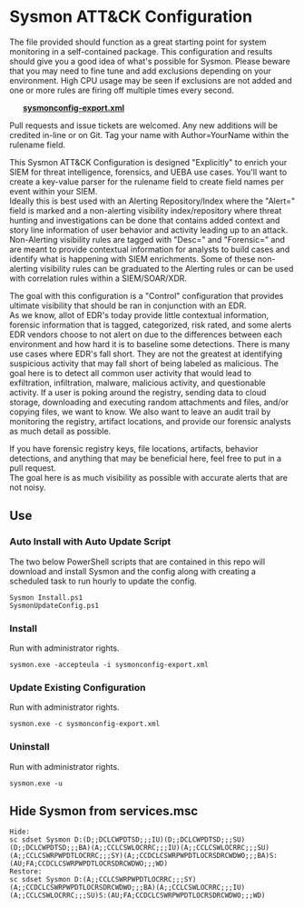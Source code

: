 ﻿# Sysmon ATT&CK Configuration #
The file provided should function as a great starting point for system monitoring in a self-contained package. This configuration and results should give you a good idea of what's possible for Sysmon. Please beware that you may need to fine tune and add exclusions depending on your environment. High CPU usage may be seen if exclusions are not added and one or more rules are firing off multiple times every second. 

&nbsp;&nbsp;&nbsp;&nbsp;&nbsp;&nbsp;**[sysmonconfig-export.xml](https://github.com/NerbalOne/sysmon-config/blob/master/sysmonconfig-export.xml)**

Pull requests and issue tickets are welcomed. Any new additions will be credited in-line or on Git. Tag your name with Author=YourName within the rulename field.

This Sysmon ATT&CK Configuration is designed "Explicitly" to enrich your SIEM for threat intelligence, forensics, and UEBA use cases. You'll want to create a key-value parser for the
rulename field to create field names per event within your SIEM.  
Ideally this is best used with an Alerting Repository/Index where the "Alert=" field is marked and a non-alerting visibility index/repository where threat hunting and investigations can be done 
that contains added context and story line information of user behavior and activity leading up to an attack. Non-Alerting visibility rules are tagged with "Desc=" and "Forensic=" and are
meant to provide contextual information for analysts to build cases and identify what is happening with SIEM enrichments. Some of these non-alerting visibility rules can be graduated 
to the Alerting rules or can be used with correlation rules within a SIEM/SOAR/XDR.  

The goal with this configuration is a "Control" configuration that provides ultimate visibility that should be ran in conjunction with an EDR.  
As we know, allot of EDR's today provide little contextual information, forensic information that is tagged, categorized, risk rated, and some alerts EDR vendors choose to not alert
on due to the differences between each environment and how hard it is to baseline some detections. There is many use cases where EDR's fall short. They are not the greatest at 
identifying suspicious activity that may fall short of being labeled as malicious. The goal here is to detect all common user activity that would lead to exfiltration, infiltration, 
malware, malicious activity, and questionable activity. If a user is poking around the registry, sending data to cloud storage, downloading and executing random attachments and files, and/or
copying files, we want to know. We also want to leave an audit trail by monitoring the registry, artifact locations, and provide our forensic analysts as much detail as possible.

If you have forensic registry keys, file locations, artifacts, behavior detections, and anything that may be beneficial here, feel free to put in a pull request.  
The goal here is as much visibility as possible with accurate alerts that are not noisy.  


## Use ##

### Auto Install with Auto Update Script ###
The two below PowerShell scripts that are contained in this repo will download and install Sysmon and the config along with creating a scheduled task to run hourly to update the config.
~~~~
Sysmon Install.ps1
SysmonUpdateConfig.ps1
~~~~

### Install ###
Run with administrator rights.
~~~~
sysmon.exe -accepteula -i sysmonconfig-export.xml
~~~~

### Update Existing Configuration ###
Run with administrator rights.
~~~~
sysmon.exe -c sysmonconfig-export.xml
~~~~

### Uninstall ###
Run with administrator rights.
~~~~
sysmon.exe -u
~~~~

## Hide Sysmon from services.msc ##
~~~~
Hide:
sc sdset Sysmon D:(D;;DCLCWPDTSD;;;IU)(D;;DCLCWPDTSD;;;SU)(D;;DCLCWPDTSD;;;BA)(A;;CCLCSWLOCRRC;;;IU)(A;;CCLCSWLOCRRC;;;SU)(A;;CCLCSWRPWPDTLOCRRC;;;SY)(A;;CCDCLCSWRPWPDTLOCRSDRCWDWO;;;BA)S:(AU;FA;CCDCLCSWRPWPDTLOCRSDRCWDWO;;;WD)
Restore:
sc sdset Sysmon D:(A;;CCLCSWRPWPDTLOCRRC;;;SY)(A;;CCDCLCSWRPWPDTLOCRSDRCWDWO;;;BA)(A;;CCLCSWLOCRRC;;;IU)(A;;CCLCSWLOCRRC;;;SU)S:(AU;FA;CCDCLCSWRPWPDTLOCRSDRCWDWO;;;WD)
